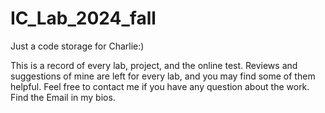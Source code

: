 # IC_Lab_2024_fall
Just a code storage for Charlie:)

This is a record of every lab, project, and the online test. Reviews and suggestions of mine are left for every lab, and you may find some of them helpful. Feel free to contact me if you have any question about the work. Find the Email in my bios.
